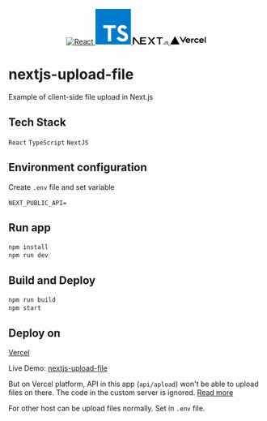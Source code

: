 <p align="center">
  <a href="https://react.dev/" target="blank">
    <img src="https://avatars.githubusercontent.com/u/6412038?s=120" width="70" alt="React" />
  </a>
  <a href="https://www.typescriptlang.org/docs/" target="blank"><img src="https://raw.githubusercontent.com/github/explore/80688e429a7d4ef2fca1e82350fe8e3517d3494d/topics/typescript/typescript.png" width="70" alt="TypeScript" />
  </a>
  <a href="https://nextjs.org/" target="blank">
    <img src="public/next.svg" width="70" alt="NextJS" />
  </a>
  <a href="https://vercel.com/" target="blank">
    <img src="public/vercel.svg" width="70" alt="Vercel" />
  </a>

</p>

# nextjs-upload-file
Example of client-side file upload in Next.js

## Tech Stack

  `React` `TypeScript` `NextJS`

## Environment configuration
Create `.env` file and set variable

```
NEXT_PUBLIC_API=
```

## Run app
  ```
  npm install
  npm run dev
  ```

## Build and Deploy

  ```
  npm run build
  npm start
  ```

  ## Deploy on
  <a href="https://vercel.com/" target="blank">Vercel</a>

  Live Demo: <a href="https://nextjs-upload-file-gules.vercel.app/" target="blank">nextjs-upload-file</a>
  
  But on Vercel platform, API in this app (`api/apload`) won't be able to upload files on there. The code in the custom server is ignored. <a href="https://github.com/vercel/next.js/discussions/12429">Read more</a>

  For other host can be upload files normally. Set in `.env` file.